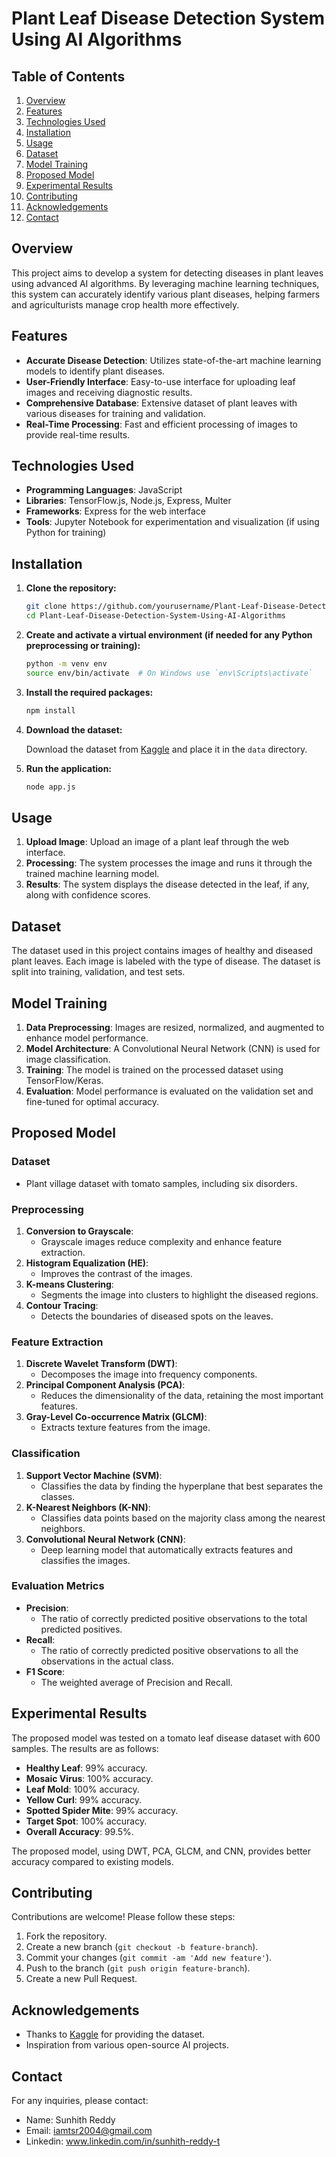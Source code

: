 # Plant Leaf Disease Detection System Using AI Algorithms

## Table of Contents

1. [Overview](#overview)
2. [Features](#features)
3. [Technologies Used](#technologies-used)
4. [Installation](#installation)
5. [Usage](#usage)
6. [Dataset](#dataset)
7. [Model Training](#model-training)
8. [Proposed Model](#proposed-model)
9. [Experimental Results](#experimental-results)
10. [Contributing](#contributing)
11. [Acknowledgements](#acknowledgements)
12. [Contact](#contact)

## Overview

This project aims to develop a system for detecting diseases in plant leaves using advanced AI algorithms. By leveraging machine learning techniques, this system can accurately identify various plant diseases, helping farmers and agriculturists manage crop health more effectively.

## Features

- **Accurate Disease Detection**: Utilizes state-of-the-art machine learning models to identify plant diseases.
- **User-Friendly Interface**: Easy-to-use interface for uploading leaf images and receiving diagnostic results.
- **Comprehensive Database**: Extensive dataset of plant leaves with various diseases for training and validation.
- **Real-Time Processing**: Fast and efficient processing of images to provide real-time results.

## Technologies Used

- **Programming Languages**: JavaScript
- **Libraries**: TensorFlow.js, Node.js, Express, Multer
- **Frameworks**: Express for the web interface
- **Tools**: Jupyter Notebook for experimentation and visualization (if using Python for training)

## Installation

1. **Clone the repository:**

    ```bash
    git clone https://github.com/yourusername/Plant-Leaf-Disease-Detection-System-Using-AI-Algorithms.git
    cd Plant-Leaf-Disease-Detection-System-Using-AI-Algorithms
    ```

2. **Create and activate a virtual environment (if needed for any Python preprocessing or training):**

    ```bash
    python -m venv env
    source env/bin/activate  # On Windows use `env\Scripts\activate`
    ```

3. **Install the required packages:**

    ```bash
    npm install
    ```

4. **Download the dataset:**

    Download the dataset from [Kaggle](https://www.kaggle.com) and place it in the `data` directory.

5. **Run the application:**

    ```bash
    node app.js
    ```

## Usage

1. **Upload Image**: Upload an image of a plant leaf through the web interface.
2. **Processing**: The system processes the image and runs it through the trained machine learning model.
3. **Results**: The system displays the disease detected in the leaf, if any, along with confidence scores.

## Dataset

The dataset used in this project contains images of healthy and diseased plant leaves. Each image is labeled with the type of disease. The dataset is split into training, validation, and test sets.

## Model Training

1. **Data Preprocessing**: Images are resized, normalized, and augmented to enhance model performance.
2. **Model Architecture**: A Convolutional Neural Network (CNN) is used for image classification.
3. **Training**: The model is trained on the processed dataset using TensorFlow/Keras.
4. **Evaluation**: Model performance is evaluated on the validation set and fine-tuned for optimal accuracy.

## Proposed Model

### Dataset
- Plant village dataset with tomato samples, including six disorders.

### Preprocessing
1. **Conversion to Grayscale**:
    - Grayscale images reduce complexity and enhance feature extraction.
2. **Histogram Equalization (HE)**:
    - Improves the contrast of the images.
3. **K-means Clustering**:
    - Segments the image into clusters to highlight the diseased regions.
4. **Contour Tracing**:
    - Detects the boundaries of diseased spots on the leaves.

### Feature Extraction
1. **Discrete Wavelet Transform (DWT)**:
    - Decomposes the image into frequency components.
2. **Principal Component Analysis (PCA)**:
    - Reduces the dimensionality of the data, retaining the most important features.
3. **Gray-Level Co-occurrence Matrix (GLCM)**:
    - Extracts texture features from the image.

### Classification
1. **Support Vector Machine (SVM)**:
    - Classifies the data by finding the hyperplane that best separates the classes.
2. **K-Nearest Neighbors (K-NN)**:
    - Classifies data points based on the majority class among the nearest neighbors.
3. **Convolutional Neural Network (CNN)**:
    - Deep learning model that automatically extracts features and classifies the images.

### Evaluation Metrics
- **Precision**:
    - The ratio of correctly predicted positive observations to the total predicted positives.
- **Recall**:
    - The ratio of correctly predicted positive observations to all the observations in the actual class.
- **F1 Score**:
    - The weighted average of Precision and Recall.

## Experimental Results
The proposed model was tested on a tomato leaf disease dataset with 600 samples. The results are as follows:
- **Healthy Leaf**: 99% accuracy.
- **Mosaic Virus**: 100% accuracy.
- **Leaf Mold**: 100% accuracy.
- **Yellow Curl**: 99% accuracy.
- **Spotted Spider Mite**: 99% accuracy.
- **Target Spot**: 100% accuracy.
- **Overall Accuracy**: 99.5%.

The proposed model, using DWT, PCA, GLCM, and CNN, provides better accuracy compared to existing models.

## Contributing

Contributions are welcome! Please follow these steps:

1. Fork the repository.
2. Create a new branch (`git checkout -b feature-branch`).
3. Commit your changes (`git commit -am 'Add new feature'`).
4. Push to the branch (`git push origin feature-branch`).
5. Create a new Pull Request.

## Acknowledgements

- Thanks to [Kaggle](https://www.kaggle.com) for providing the dataset.
- Inspiration from various open-source AI projects.

## Contact

For any inquiries, please contact:

- Name: Sunhith Reddy
- Email: iamtsr2004@gmail.com
- Linkedin: www.linkedin.com/in/sunhith-reddy-t



